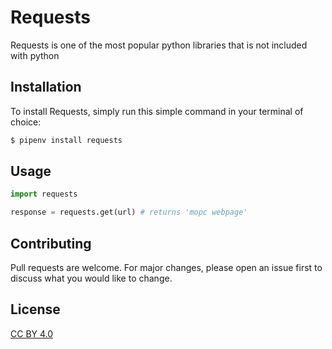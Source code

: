 # RequestsRequests is one of the most popular python libraries that is not included with python## InstallationTo install Requests, simply run this simple command in your terminal of choice:```bash$ pipenv install requests```## Usage```pythonimport requestsresponse = requests.get(url) # returns 'mopc webpage'```## ContributingPull requests are welcome. For major changes, please open an issue first to discuss what you would like to change.## License[CC BY 4.0](https://creativecommons.org/licenses/by/4.0/)